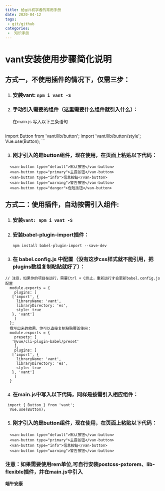 ```yaml
---
title: 给git初学者的常用手册
date: 2020-04-12
tags:
 - git/github
categories:
 -  知识手册
---
```



# vant安装使用步骤简化说明

## 方式一，不使用插件的情况下，仅需三步：

1. ### 安装vant: `npm i vant -S`

2. ### 手动引入需要的组件（这里需要什么组件就引入什么）：
	
	在main.js 写入以下三条语句
	
	```
import Button from 'vant/lib/button';
	import 'vant/lib/button/style';
	Vue.use(Button);
	```
	
	
	
3. ### 刚才引入的是button组件，现在使用，在页面上粘贴以下代码：

```
  <van-button type="default">默认按钮</van-button>
  <van-button type="primary">主要按钮</van-button>
  <van-button type="info">信息按钮</van-button>
  <van-button type="warning">警告按钮</van-button>
  <van-button type="danger">危险按钮</van-button>
```



## 方式二：使用插件，自动按需引入组件:

1. ### 安装`vant: npm i vant -S`

2. ### 安装babel-plugin-import插件：

   ```
   npm install babel-plugin-import --save-dev
   ```

   

3. ### 在 babel.config.js 中配置（没有这步css样式就不能引用，把plugins数组复制粘贴就好了）：

  

```
// 注意，如果你的项目在运行，需要Ctrl + C终止，重新运行才会更新babel.config.js配置
  module.exports = {
    plugins: [
   ['import', {
     libraryName: 'vant',
     libraryDirectory: 'es',
     style: true
   }, 'vant']
    ]
  };
  我写出来的效果，你可以直接复制粘贴覆盖使用：
  module.exports = {
    presets: [
   '@vue/cli-plugin-babel/preset'
    ],
    plugins: [
   ['import', {
     libraryName: 'vant',
     libraryDirectory: 'es',
     style: true
   }, 'vant']
    ]
  }
```



4. ### 在main.js中写入以下代码，同样是按需引入相应组件：

 

```
 import { Button } from 'vant';
  Vue.use(Button);
```



5. ### 刚才引入的是button组件，现在使用，在页面上粘贴以下代码：

```
  <van-button type="default">默认按钮</van-button>
  <van-button type="primary">主要按钮</van-button>
  <van-button type="info">信息按钮</van-button>
  <van-button type="warning">警告按钮</van-button>
```



### 注意：如果需要使用rem单位,可自行安装postcss-pxtorem、lib-flexible插件，并在main.js中引入

**端午安康**
<Valine></Valine>